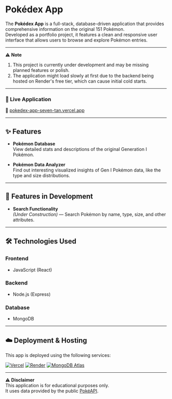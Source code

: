 # Pokédex App

The **Pokédex App** is a full-stack, database-driven application that provides comprehensive information on the original 151 Pokémon.  
Developed as a portfolio project, it features a clean and responsive user interface that allows users to browse and explore Pokémon entries.

---

⚠️ **Note**
1. This project is currently under development and may be missing planned features or polish.
2. The application might load slowly at first due to the backend being hosted on Render's free tier, which can cause initial cold starts.

---

### 🚀 Live Application

🔗 [pokedex-app-seven-tan.vercel.app](https://pokedex-app-seven-tan.vercel.app/)

---

## ✨ Features

- **Pokémon Database**  
  View detailed stats and descriptions of the original Generation I Pokémon.

- **Pokémon Data Analyzer**  
  Find out interesting visualized insights of Gen I Pokémon data, like the type and size distributions.

---

## 🔧 Features in Development

- **Search Functionality**  
  *(Under Construction)* — Search Pokémon by name, type, size, and other attributes.


---

## 🛠 Technologies Used

### Frontend
- JavaScript (React)

### Backend
- Node.js (Express)

### Database
- MongoDB

---

## ☁️ Deployment & Hosting

This app is deployed using the following services:

[![Vercel](https://img.shields.io/badge/Vercel-Hosting-black?logo=vercel)](https://vercel.com)
[![Render](https://img.shields.io/badge/Render-Cloud-blue?logo=render)](https://render.com)
[![MongoDB Atlas](https://img.shields.io/badge/MongoDB_Atlas-Database-green?logo=mongodb)](https://www.mongodb.com/cloud/atlas)

---

⚠️ **Disclaimer**  
This application is for educational purposes only.  
It uses data provided by the public [PokéAPI](https://pokeapi.co/).


